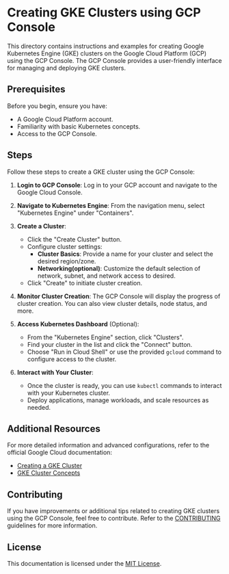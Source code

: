 # Creating GKE Clusters using GCP Console

This directory contains instructions and examples for creating Google Kubernetes Engine (GKE) clusters on the Google Cloud Platform (GCP) using the GCP Console. The GCP Console provides a user-friendly interface for managing and deploying GKE clusters.

## Prerequisites

Before you begin, ensure you have:

- A Google Cloud Platform account.
- Familiarity with basic Kubernetes concepts.
- Access to the GCP Console.

## Steps

Follow these steps to create a GKE cluster using the GCP Console:

1. **Login to GCP Console**: Log in to your GCP account and navigate to the Google Cloud Console.

2. **Navigate to Kubernetes Engine**: From the navigation menu, select "Kubernetes Engine" under "Containers".

3. **Create a Cluster**:
   - Click the "Create Cluster" button.
   - Configure cluster settings:
     - **Cluster Basics**: Provide a name for your cluster and select the desired region/zone.
     - **Networking(optional)**: Customize the default selection of network, subnet, and network access to desired.
   - Click "Create" to initiate cluster creation.

4. **Monitor Cluster Creation**: The GCP Console will display the progress of cluster creation. You can also view cluster details, node status, and more.

5. **Access Kubernetes Dashboard** (Optional):
   - From the "Kubernetes Engine" section, click "Clusters".
   - Find your cluster in the list and click the "Connect" button.
   - Choose "Run in Cloud Shell" or use the provided `gcloud` command to configure access to the cluster.

6. **Interact with Your Cluster**:
   - Once the cluster is ready, you can use `kubectl` commands to interact with your Kubernetes cluster.
   - Deploy applications, manage workloads, and scale resources as needed.

## Additional Resources

For more detailed information and advanced configurations, refer to the official Google Cloud documentation:
- [Creating a GKE Cluster](https://cloud.google.com/kubernetes-engine/docs/how-to/creating-an-autopilot-cluster)
- [GKE Cluster Concepts](https://cloud.google.com/kubernetes-engine/docs/concepts/cluster-architecture)

## Contributing

If you have improvements or additional tips related to creating GKE clusters using the GCP Console, feel free to contribute. Refer to the [CONTRIBUTING](../CONTRIBUTING.md) guidelines for more information.

## License

This documentation is licensed under the [MIT License](../LICENSE).

